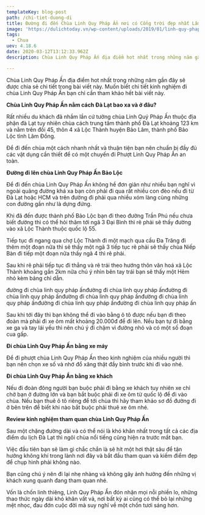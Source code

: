```yaml
---
templateKey: blog-post
path: /chi-tiet-duong-di
title: Đường đi đến Chùa Linh Quy Pháp Ẩn nơi có Cổng trời đẹp nhất Lâm Đồng
image: 'https://dulichtoday.vn/wp-content/uploads/2019/01/linh-quy-phap-an-mot-trong-nhung-dia-diem-phuot-da-lat.jpg' 
tags:
  - Chua
uev: 4.18.6
date: 2020-03-12T13:12:33.962Z
description: Chùa Linh Quy Pháp Ấn địa điểm hot nhất trong những năm gần đây sẽ được chia sẻ chi tiết trong bài viết này.

---
```


Chùa Linh Quy Pháp Ấn địa điểm hot nhất trong những năm gần đây sẽ được chia sẻ chi tiết trong bài viết này. Muốn biết chi tiết kinh nghiệm đi chùa Linh Quy Pháp Ấn bạn chỉ cần tham khảo hết bài viết này.

**Chùa Linh Quy Pháp Ấn nằm cách Đà Lạt bao xa và ở đâu?**

Rất nhiều du khách đã nhầm lần cứ tưởng chùa Linh Quý Pháp Ấn thuộc địa phận đà Lạt tuy nhiên chùa cách trung tâm thành phố Đà Lạt khoảng 123 km và nằm trên đồi 45, thôn 4 xã Lộc Thành huyện Bảo Lâm, thành phố Bảo Lộc tỉnh Lâm Đồng.

Để đi đến chùa một cách nhanh nhất và thuận tiện bạn nên chuẩn bị đầy đủ các vật dụng cần thiết để có một chuyến đi Phượt Linh Quy Pháp Ấn an toàn.

**Đường đi lên chùa Linh Quy Pháp Ấn Bảo Lộc**

Để đi đến chùa Linh Quy Pháp Ấn không hề đơn giản như nhiều bạn nghĩ vì ngoài quãng đường khá xa bạn còn phải đi qua rất nhiều con đèo nếu đi từ Đà Lạt hoặc HCM và trên đường đi phải qua nhiều xóm làng cùng những con đường gần như là dựng đứng.


Khi đã đến được thành phố Bảo Lộc bạn đi theo đường Trần Phú nếu chưa biết đường thì có thể hỏi thăm tới ngã 3 Đại Bình thì rẽ phải sẽ thấy đường vào xã Lộc Thành thuộc quốc lộ 55.


Tiếp tục đi ngang qua chợ Lộc Thành đi một mạch qua cầu Đa Trăng đi thêm một đoạn nữa thì sẽ thấy một ngã 3 tiếp tục rẽ phải sẽ thấy chùa Niếp Bàn đi tiếp một đoạn nữa thấy ngã 4 thì rẽ phải.


Sau khi rẽ phải tiếp tục đi thẳng và rẽ trái theo hướng thôn văn hoá xã Lộc Thành khoảng gần 2km nữa chú ý nhìn bên tay trái bạn sẽ thấy một Hẻm nhỏ kèm bảng chỉ dẫn.

đường đi chùa linh quy pháp ấnđường đi chùa linh quy pháp ấnđường đi chùa linh quy pháp ấnđường đi chùa linh quy pháp ấnđường đi chùa linh quy pháp ấnđường đi chùa linh quy pháp ấnđường đi chùa linh quy pháp ấn

Sau khi tới đây thì bạn không thể đi vào bằng ô tô được nếu bạn đi theo đoàn mà phải đi xe ôm mất khoảng 20.000đ để đi lên. Nếu bạn tự đi bằng xe ga và tay lái yếu thì nên chú ý đi chậm vì đường nhỏ và có một số đoạn cua gấp.

**Đi chùa Linh Quy Pháp Ấn bằng xe máy**

Để đi phượt chùa Linh Quy Pháp Ấn theo kinh nghiệm của nhiều người thì bạn nên chọn xe số và nhớ đổ xăng thật đầy bình trước khi đi vào nhé.

**Đi chùa Linh Quy Pháp Ẩn bằng xe khách**

Nếu đi đoàn đông người bạn buộc phải đi bằng xe khách tuy nhiên xe chỉ chở bạn ở đường lớn và bạn bắt buộc phải đi xe ôm từ quốc lộ để đi vào chùa. Nếu bạn thuê ô tô riêng để tới chùa thì hãy tham khảo sơ đồ đường đi ở bên trên để biết khi nào bắt buộc phải thuê xe ôm nhé.

**Review kinh nghiệm tham quan chùa Linh Quy Pháp Ấn**

Sau một chặng đường dài và có thể nói là khó khăn nhất trong tất cả các địa điểm du lịch Đà Lạt thì ngôi chùa nổi tiếng cũng hiện ra trước mắt bạn.

Việc đầu tiên bạn sẽ làm gì chắc chắn là sẽ hít một hơi thật sâu để tận hưởng không khí trong lành nơi đây và bắt đầu tham quan và kiếm điểm đẹp để chụp hình phải không nào.

Bạn cũng chú ý nên đi lại nhẹ nhàng và không gây ảnh hưởng đến những vị khách xung quanh đang tham quan nhé.

Vốn là chốn linh thiêng, Linh Quy Pháp Ẩn đón nhận mọi nỗi phiền lo, những thao thức ngày dài khó khăn vất vả, nơi bất kỳ ai cũng có thể bỏ lại những mệt nhọc, đau đớn cuộc đời mà suy nghĩ về một chốn tươi sáng hơn.
